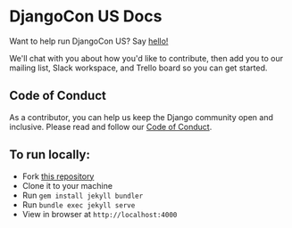 # DjangoCon US Docs

Want to help run DjangoCon US? Say [hello!](mailto:hello@djangocon.us)

We'll chat with you about how you'd like to contribute, then add you to our mailing list, Slack workspace, and Trello board so you can get started. 

## Code of Conduct

As a contributor, you can help us keep the Django community open and inclusive.
Please read and follow our [Code of Conduct](https://www.djangoproject.com/conduct/).

## To run locally:

- Fork [this repository]({{site.github_repo}})
- Clone it to your machine 
- Run `gem install jekyll bundler`
- Run `bundle exec jekyll serve` 
- View in browser at `http://localhost:4000`
